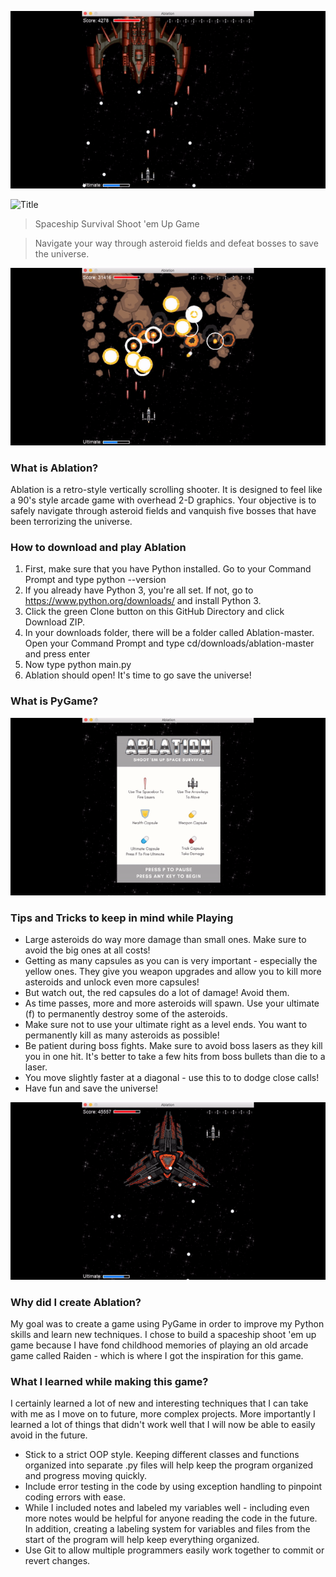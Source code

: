 ![alt-text](images/boss1.gif)

![Title](images/game_title.jpg)

> Spaceship Survival Shoot 'em Up Game

> Navigate your way through asteroid fields and defeat bosses to save the universe.

![alt-text](images/ultimate.gif)

### What is Ablation?

Ablation is a retro-style vertically scrolling shooter. It is designed to feel like a 90's style arcade game with overhead 2-D graphics. Your objective is to safely navigate through asteroid fields and vanquish five bosses that have been terrorizing the universe. 

### How to download and play Ablation

1. First, make sure that you have Python installed. Go to your Command Prompt and type python --version
1. If you already have Python 3, you're all set. If not, go to https://www.python.org/downloads/ and install Python 3.
1. Click the green Clone button on this GitHub Directory and click Download ZIP.
1. In your downloads folder, there will be a folder called Ablation-master. Open your Command Prompt and type cd/downloads/ablation-master and press enter
1. Now type python main.py
1. Ablation should open! It's time to go save the universe!

### What is PyGame?

![alt-text](images/introscreen.gif)

### Tips and Tricks to keep in mind while Playing

* Large asteroids do way more damage than small ones. Make sure to avoid the big ones at all costs!
* Getting as many capsules as you can is very important - especially the yellow ones. They give you weapon upgrades and allow you to kill more asteroids and unlock even more capsules!
* But watch out, the red capsules do a lot of damage! Avoid them.
* As time passes, more and more asteroids will spawn. Use your ultimate (f) to permanently destroy some of the asteroids.
* Make sure not to use your ultimate right as a level ends. You want to permanently kill as many asteroids as possible!
* Be patient during boss fights. Make sure to avoid boss lasers as they kill you in one hit. It's better to take a few hits from boss bullets than die to a laser.
* You move slightly faster at a diagonal - use this to to dodge close calls!
* Have fun and save the universe! 

![alt-text](images/spinningboss.gif)

### Why did I create Ablation?

My goal was to create a game using PyGame in order to improve my Python skills and learn new techniques. I chose to build a spaceship shoot 'em up game because I have fond childhood memories of playing an old arcade game called Raiden - which is where I got the inspiration for this game. 

### What I learned while making this game?

I certainly learned a lot of new and interesting techniques that I can take with me as I move on to future, more complex projects. More importantly I learned a lot of things that didn't work well that I will now be able to easily avoid in the future. 
* Stick to a strict OOP style. Keeping different classes and functions organized into separate .py files will help keep the program organized and progress moving quickly.
* Include error testing in the code by using exception handling to pinpoint coding errors with ease.
* While I included notes and labeled my variables well - including even more notes would be helpful for anyone reading the code in the future. In addition, creating a labeling system for variables and files from the start of the program will help keep everything organized.
* Use Git to allow multiple programmers easily work together to commit or revert changes.
